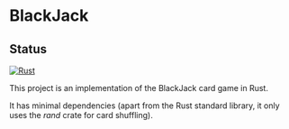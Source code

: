 # BlackJack

## Status

[![Rust](https://github.com/MRandl/BlackJack/actions/workflows/rust.yml/badge.svg?branch=main)](https://github.com/MRandl/BlackJack/actions/workflows/rust.yml)

This project is an implementation of the BlackJack card game in Rust.

It has minimal dependencies (apart from the Rust standard library, it only uses the *rand* crate for card shuffling).
